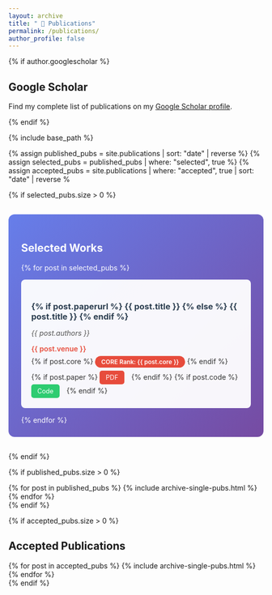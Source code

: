 ```yaml
---
layout: archive
title: " 📜 Publications"
permalink: /publications/
author_profile: false
---
```


<link rel="stylesheet" href="https://cdnjs.cloudflare.com/ajax/libs/font-awesome/6.2.0/css/all.min.css">

{% if author.googlescholar %}
<section> 
  <h2>Google Scholar</h2> 
  <p>Find my complete list of publications on my <a href="{{author.googlescholar}}" target="_blank" rel="noopener noreferrer">Google Scholar profile</a>.</p> 
</section> 
{% endif %}

{% include base_path %}

{% assign published_pubs = site.publications | sort: "date" | reverse %}
{% assign selected_pubs = published_pubs | where: "selected", true %}
{% assign accepted_pubs = site.publications | where: "accepted", true | sort: "date" | reverse %

{% if selected_pubs.size > 0 %}
<section style="background: linear-gradient(135deg, #667eea 0%, #764ba2 100%); border-radius: 12px; padding: 25px; margin: 30px 0; color: white;">
  <h2 style="color: white;"><i class="fas fa-star" style="color: #ffd700;"></i> Selected Works</h2>
  {% for post in selected_pubs %}
  <div style="background: rgba(255,255,255,0.95); border-radius: 8px; padding: 20px; margin: 15px 0; color: #333;">
    <h3 style="color: #2c3e50; margin-bottom: 10px;">
      {% if post.paperurl %}
        <a href="{{ post.paperurl }}" target="_blank" style="color: #2c3e50; text-decoration: none;">{{ post.title }}</a>
      {% else %}
        {{ post.title }}
      {% endif %}
    </h3>
    <p style="color: #555; font-style: italic; margin-bottom: 5px;">{{ post.authors }}</p>
    <p style="color: #e74c3c; font-weight: 600; margin-bottom: 8px;">{{ post.venue }}</p>
    {% if post.core %}
      <span style="background: #e74c3c; color: white; padding: 4px 12px; border-radius: 20px; font-size: 0.85em; font-weight: 600;">CORE Rank: {{ post.core }}</span>
    {% endif %}
    <div style="margin-top: 10px;">
      {% if post.paper %}
        <a href="{{ post.paper | relative_url }}" target="_blank" style="display: inline-block; margin-right: 10px; padding: 6px 12px; background: #e74c3c; color: white; text-decoration: none; border-radius: 5px; font-size: 0.9em;">PDF</a>
      {% endif %}
      {% if post.code %}
        <a href="{{ post.code }}" target="_blank" style="display: inline-block; margin-right: 10px; padding: 6px 12px; background: #2ecc71; color: white; text-decoration: none; border-radius: 5px; font-size: 0.9em;">Code</a>
      {% endif %}
    </div>
  </div>
  {% endfor %}
</section>
{% endif %}

{% if published_pubs.size > 0 %}
<section> 
  {% for post in published_pubs %} 
    {% include archive-single-pubs.html %} 
  {% endfor %} 
</section> 
{% endif %}

{% if accepted_pubs.size > 0 %}
<section> 
  <h2>Accepted Publications</h2> 
  {% for post in accepted_pubs %} 
    {% include archive-single-pubs.html %} 
  {% endfor %} 
</section> 
{% endif %}